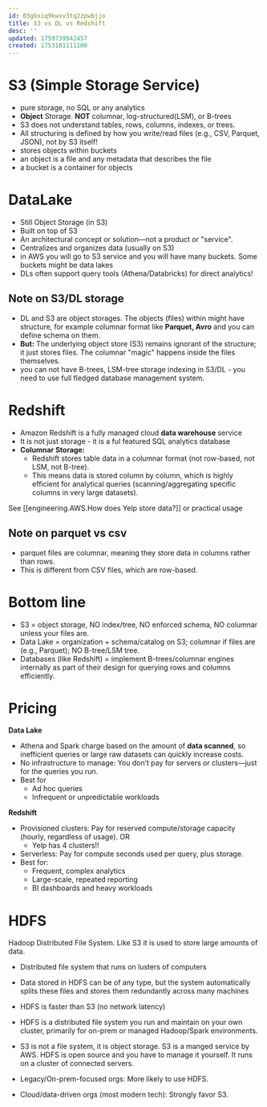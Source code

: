 ```yaml
---
id: 03gbxiq9kwvv3tq2zpwbjjo
title: S3 vs DL vs Redshift
desc: ''
updated: 1759739942457
created: 1753101111100
---
```

# S3 (Simple Storage Service)

- pure storage, no SQL or any analytics
- **Object** Storage. **NOT** columnar, log-structured(LSM), or B-trees
- S3 does not understand tables, rows, columns, indexes, or trees.
- All structuring is defined by how you write/read files (e.g., CSV, Parquet, JSON), not by S3 itself!
- stores objects within buckets
- an object is a file and any metadata that describes the file
- a bucket is a container for objects


# DataLake
- Still Object Storage (in S3)
- Built on top of S3
- An architectural concept or solution—not a product or "service".
- Centralizes and organizes data (usually on S3)
- in AWS you will go to S3 service and you will have many buckets. Some buckets might be data lakes
- DLs often support query tools (Athena/Databricks) for direct analytics!

## Note on S3/DL storage

- DL and S3 are object storages. The objects (files) within might have structure, for example columnar format like **Parquet, Avro** and you can define schema on them.
- **But:** The underlying object store (S3) remains ignorant of the structure; it just stores files. The columnar "magic" happens inside the files themselves.
- you can not have B-trees, LSM-tree storage indexing in S3/DL - you need to use full fledged database management system. 

# Redshift
- Amazon Redshift is a fully managed cloud **data warehouse** service 
- It is not just storage - it is a ful featured SQL analytics database
- **Columnar Storage:**
    - Redshift stores table data in a columnar format (not row-based, not LSM, not B-tree).
    - This means data is stored column by column, which is highly efficient for analytical queries (scanning/aggregating specific columns in very large datasets).

See [[engineering.AWS.How does Yelp store data?]] or practical usage

## Note on parquet vs csv
- parquet files are columnar, meaning they store data in columns rather than rows.
- This is different from CSV files, which are row-based.


# Bottom line

- S3 = object storage, NO index/tree, NO enforced schema, NO columnar unless your files are.
- Data Lake = organization + schema/catalog on S3; columnar if files are (e.g., Parquet); NO B-tree/LSM tree.
- Databases (like Redshift) = implement B-trees/columnar engines internally as part of their design for querying rows and columns efficiently.


# Pricing

**Data Lake**
- Athena and Spark charge based on the amount of **data scanned**, so inefficient queries or large raw datasets can quickly increase costs.
- No infrastructure to manage: You don’t pay for servers or clusters—just for the queries you run.
- Best for
    - Ad hoc queries
    - Infrequent or unpredictable workloads


**Redshift**
- Provisioned clusters: Pay for reserved compute/storage capacity (hourly, regardless of usage). OR
    - Yelp has 4 clusters!!
- Serverless: Pay for compute seconds used per query, plus storage.
- Best for:
    - Frequent, complex analytics
    - Large-scale, repeated reporting
    - BI dashboards and heavy workloads


# HDFS

Hadoop Distributed File System. Like S3 it is used to store large amounts of data.

- Distributed file system that runs on lusters of computers
- Data stored in HDFS can be of any type, but the system automatically splits these files and stores them redundantly across many machines
- HDFS is faster than S3 (no network latency)
- HDFS is a distributed file system you run and maintain on your own cluster, primarily for on-prem or managed Hadoop/Spark environments.

- S3 is not a file system, it is object storage. S3 is a manged service by AWS. HDFS is open source and you have to manage it yourself. It runs on a cluster of connected servers.

- Legacy/On-prem-focused orgs: More likely to use HDFS.
- Cloud/data-driven orgs (most modern tech): Strongly favor S3.